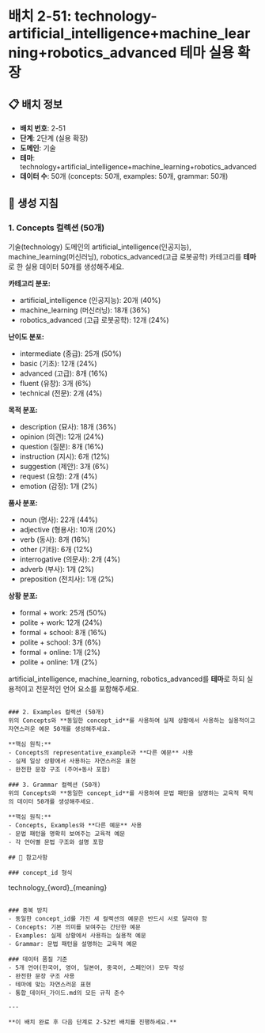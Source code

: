 # 배치 2-51: technology-artificial_intelligence+machine_learning+robotics_advanced 테마 실용 확장

## 📋 배치 정보
- **배치 번호**: 2-51
- **단계**: 2단계 (실용 확장)
- **도메인**: 기술
- **테마**: technology+artificial_intelligence+machine_learning+robotics_advanced
- **데이터 수**: 50개 (concepts: 50개, examples: 50개, grammar: 50개)

## 🎯 생성 지침

### 1. Concepts 컬렉션 (50개)
기술(technology) 도메인의 artificial_intelligence(인공지능), machine_learning(머신러닝), robotics_advanced(고급 로봇공학) 카테고리를 **테마**로 한 실용 데이터 50개를 생성해주세요.

**카테고리 분포:**
- artificial_intelligence (인공지능): 20개 (40%)
- machine_learning (머신러닝): 18개 (36%)
- robotics_advanced (고급 로봇공학): 12개 (24%)

**난이도 분포:**
- intermediate (중급): 25개 (50%)
- basic (기초): 12개 (24%)
- advanced (고급): 8개 (16%)
- fluent (유창): 3개 (6%)
- technical (전문): 2개 (4%)

**목적 분포:**
- description (묘사): 18개 (36%)
- opinion (의견): 12개 (24%)
- question (질문): 8개 (16%)
- instruction (지시): 6개 (12%)
- suggestion (제안): 3개 (6%)
- request (요청): 2개 (4%)
- emotion (감정): 1개 (2%)

**품사 분포:**
- noun (명사): 22개 (44%)
- adjective (형용사): 10개 (20%)
- verb (동사): 8개 (16%)
- other (기타): 6개 (12%)
- interrogative (의문사): 2개 (4%)
- adverb (부사): 1개 (2%)
- preposition (전치사): 1개 (2%)

**상황 분포:**
- formal + work: 25개 (50%)
- polite + work: 12개 (24%)
- formal + school: 8개 (16%)
- polite + school: 3개 (6%)
- formal + online: 1개 (2%)
- polite + online: 1개 (2%)

artificial_intelligence, machine_learning, robotics_advanced를 **테마**로 하되 실용적이고 전문적인 언어 요소를 포함해주세요.

```

### 2. Examples 컬렉션 (50개)
위의 Concepts와 **동일한 concept_id**를 사용하여 실제 상황에서 사용하는 실용적이고 자연스러운 예문 50개를 생성해주세요.

**핵심 원칙:**
- Concepts의 representative_example과 **다른 예문** 사용
- 실제 일상 상황에서 사용하는 자연스러운 표현
- 완전한 문장 구조 (주어+동사 포함)

### 3. Grammar 컬렉션 (50개)
위의 Concepts와 **동일한 concept_id**를 사용하여 문법 패턴을 설명하는 교육적 목적의 데이터 50개를 생성해주세요.

**핵심 원칙:**
- Concepts, Examples와 **다른 예문** 사용
- 문법 패턴을 명확히 보여주는 교육적 예문
- 각 언어별 문법 구조와 설명 포함

## 📝 참고사항

### concept_id 형식
```
technology_{word}_{meaning}
```

### 중복 방지
- 동일한 concept_id를 가진 세 컬렉션의 예문은 반드시 서로 달라야 함
- Concepts: 기본 의미를 보여주는 간단한 예문
- Examples: 실제 상황에서 사용하는 실용적 예문  
- Grammar: 문법 패턴을 설명하는 교육적 예문

### 데이터 품질 기준
- 5개 언어(한국어, 영어, 일본어, 중국어, 스페인어) 모두 작성
- 완전한 문장 구조 사용
- 테마에 맞는 자연스러운 표현
- 통합_데이터_가이드.md의 모든 규칙 준수

---

**이 배치 완료 후 다음 단계로 2-52번 배치를 진행하세요.**